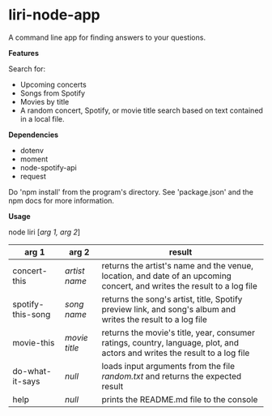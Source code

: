 # liri-node-app

A command line app for finding answers to your questions.

**Features**

Search for:
* Upcoming concerts
* Songs from Spotify
* Movies by title
* A random concert, Spotify, or movie title search based on text contained in a local file.

**Dependencies**

* dotenv
* moment
* node-spotify-api
* request

Do 'npm install' from the program's directory. See 'package.json' and the npm docs for more information.

**Usage**

node liri [_arg 1, arg 2_]

arg 1             | arg 2              | result
----------------- | ------------------ | ------------------
concert-this      | _artist name_      | returns the artist's name and the venue, location, and date of an upcoming concert, and writes the result to a log file
spotify-this-song | _song name_        | returns the song's artist, title, Spotify preview link, and song's album and writes the result to a log file
movie-this        | _movie title_      | returns the movie's title, year, consumer ratings, country, language, plot, and actors and writes the result to a log file
do-what-it-says   | _null_             | loads input arguments from the file _random.txt_ and returns the expected result
help              | _null_             | prints the README.md file to the console